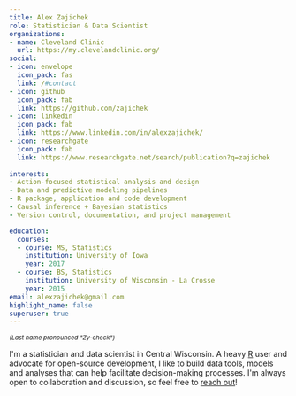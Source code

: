 ```yaml
---
title: Alex Zajichek
role: Statistician & Data Scientist
organizations:
- name: Cleveland Clinic
  url: https://my.clevelandclinic.org/
social:
- icon: envelope
  icon_pack: fas
  link: /#contact
- icon: github
  icon_pack: fab
  link: https://github.com/zajichek
- icon: linkedin
  icon_pack: fab
  link: https://www.linkedin.com/in/alexzajichek/
- icon: researchgate
  icon_pack: fab
  link: https://www.researchgate.net/search/publication?q=zajichek
  
interests:
- Action-focused statistical analysis and design
- Data and predictive modeling pipelines
- R package, application and code development
- Causal inference + Bayesian statistics
- Version control, documentation, and project management

education:
  courses:
  - course: MS, Statistics
    institution: University of Iowa
    year: 2017
  - course: BS, Statistics
    institution: University of Wisconsin - La Crosse
    year: 2015
email: alexzajichek@gmail.com
highlight_name: false
superuser: true
---
```


<p style = "font-size: 11px;"><em>(Last name pronounced "Zy-check")</em></p>

I'm a statistician and data scientist in Central Wisconsin. A heavy [R](https://www.r-project.org/) user and advocate for open-source development, I like to build data tools, models and analyses that can help facilitate decision-making processes. I'm always open to collaboration and discussion, so feel free to [reach out](/#contact)!